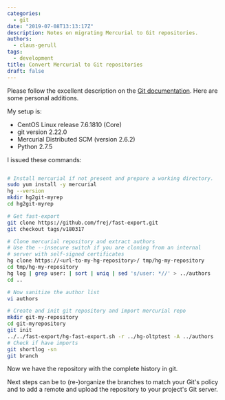 ```yaml
---
categories:
  - git
date: "2019-07-08T13:13:17Z"
description: Notes on migrating Mercurial to Git repositories.
authors:
  - claus-gerull
tags:
  - development
title: Convert Mercurial to Git repositories
draft: false
---
```


Please follow the excellent description on the [Git documentation](https://git-scm.com/book/en/v2/Git-and-Other-Systems-Migrating-to-Git). Here are some personal additions.
<!--more-->

My setup is:

- CentOS Linux release 7.6.1810 (Core)
- git version 2.22.0
- Mercurial Distributed SCM (version 2.6.2)
- Python 2.7.5

 I issued these commands:

 ```bash

# Install mercurial if not present and prepare a working directory.
sudo yum install -y mercurial
hg --version
mkdir hg2git-myrep
cd hg2git-myrep

# Get fast-export
git clone https://github.com/frej/fast-export.git
git checkout tags/v180317

# Clone mercurial repository and extract authors
# Use the --insecure switch if you are cloning from an internal
# server with self-signed certificates
hg clone https://<url-to-my-hg-repository>/ tmp/hg-my-repository
cd tmp/hg-my-repository
hg log | grep user: | sort | uniq | sed 's/user: *//' > ../authors
cd ..

# Now sanitize the author list
vi authors

# Create and init git repository and import mercurial repo
mkdir git-my-repository
cd git-myrepository
git init
../../fast-export/hg-fast-export.sh -r ../hg-oltptest -A ../authors
# Check if have imports
git shortlog -sn
git branch
```

Now we have the repository with the complete history in git.

Next steps can be to (re-)organize the branches to match your Git's policy and to add a remote and upload
the repository to your project's Git server.

